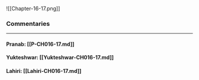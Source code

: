 ![[Chapter-16-17.png]]

### Commentaries

---

#### Pranab: [[P-CH016-17.md]]

#### Yukteshwar: [[Yukteshwar-CH016-17.md]]

#### Lahiri: [[Lahiri-CH016-17.md]]
